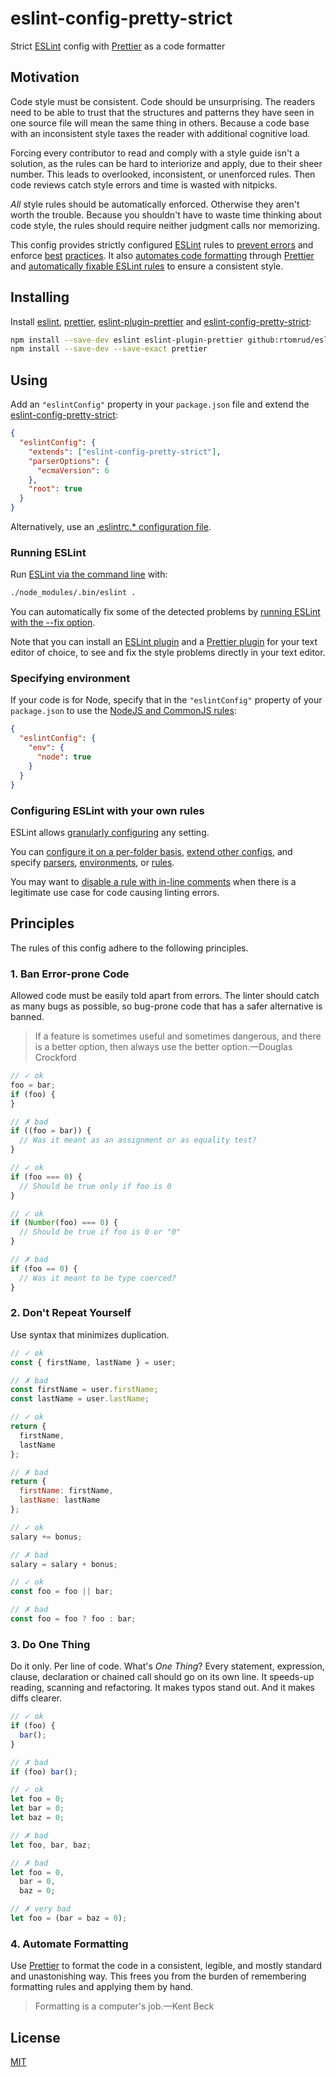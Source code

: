 # eslint-config-pretty-strict

Strict [ESLint](https://eslint.org) config with [Prettier](https://prettier.io/)
as a code formatter

## Motivation

Code style must be consistent. Code should be unsurprising. The readers need
to be able to trust that the structures and patterns they have seen in one
source file will mean the same thing in others. Because a code base with an
inconsistent style taxes the reader with additional cognitive load.

Forcing every contributor to read and comply with a style guide isn't a
solution, as the rules can be hard to interiorize and apply, due to their sheer
number. This leads to overlooked, inconsistent, or unenforced rules. Then code
reviews catch style errors and time is wasted with nitpicks.

_All_ style rules should be automatically enforced. Otherwise they aren't worth
the trouble. Because you shouldn't have to waste time thinking about code style,
the rules should require neither judgment calls nor memorizing.

This config provides strictly configured
[ESLint](https://eslint.org/docs/about/) rules to
[prevent errors](#1-ban-error-prone-code) and enforce [best](#2-do-one-thing)
[practices](#3-do-one-thing). It also
[automates code formatting](#4-automatic-formatting) through
[Prettier](https://prettier.io/docs/en/index.html) and
[automatically fixable ESLint rules](https://eslint.org/docs/user-guide/command-line-interface#--fix)
to ensure a consistent style.

## Installing

Install [eslint](https://github.com/eslint/eslint),
[prettier](https://github.com/prettier/prettier),
[eslint-plugin-prettier](https://github.com/prettier/eslint-plugin-prettier) and
[eslint-config-pretty-strict](./README.md):

```bash
npm install --save-dev eslint eslint-plugin-prettier github:rtomrud/eslint-config-pretty-strict
npm install --save-dev --save-exact prettier
```

## Using

Add an `"eslintConfig"` property in your `package.json` file and extend the
[eslint-config-pretty-strict](./index.js):

```json
{
  "eslintConfig": {
    "extends": ["eslint-config-pretty-strict"],
    "parserOptions": {
      "ecmaVersion": 6
    },
    "root": true
  }
}
```

Alternatively, use an
[.eslintrc.\* configuration file](https://eslint.org/docs/user-guide/configuring#using-configuration-files).

### Running ESLint

Run
[ESLint via the command line](https://eslint.org/docs/user-guide/command-line-interface)
with:

```bash
./node_modules/.bin/eslint .
```

You can automatically fix some of the detected problems by
[running ESLint with the --fix option](https://eslint.org/docs/user-guide/command-line-interface#options).

Note that you can install an
[ESLint plugin](https://eslint.org/docs/user-guide/integrations#editors) and a
[Prettier plugin](https://prettier.io/docs/en/editors.html) for your text editor
of choice, to see and fix the style problems directly in your text editor.

### Specifying environment

If your code is for Node, specify that in the `"eslintConfig"` property of your `package.json` to use the
[NodeJS and CommonJS rules](https://eslint.org/docs/rules/#nodejs-and-commonjs):

```json
{
  "eslintConfig": {
    "env": {
      "node": true
    }
  }
}
```

### Configuring ESLint with your own rules

ESLint allows
[granularly configuring](https://eslint.org/docs/user-guide/configuring) any
setting.

You can
[configure it on a per-folder basis](https://eslint.org/docs/user-guide/configuring#configuration-cascading-and-hierarchy),
[extend other configs](https://eslint.org/docs/user-guide/configuring#extending-configuration-files),
and specify
[parsers](https://eslint.org/docs/user-guide/configuring#specifying-parser-options),
[environments](https://eslint.org/docs/user-guide/configuring#specifying-environments),
or [rules](https://eslint.org/docs/user-guide/configuring#configuring-rules).

You may want to
[disable a rule with in-line comments](https://eslint.org/docs/user-guide/configuring#disabling-rules-with-inline-comments)
when there is a legitimate use case for code causing linting errors.

## Principles

The rules of this config adhere to the following principles.

### 1. Ban Error-prone Code

Allowed code must be easily told apart from errors. The linter should catch as
many bugs as possible, so bug-prone code that has a safer alternative is banned.

> If a feature is sometimes useful and sometimes dangerous, and there is a
> better option, then always use the better option.—Douglas Crockford

```js
// ✓ ok
foo = bar;
if (foo) {
}

// ✗ bad
if ((foo = bar)) {
  // Was it meant as an assignment or as equality test?
}
```

```js
// ✓ ok
if (foo === 0) {
  // Should be true only if foo is 0
}

// ✓ ok
if (Number(foo) === 0) {
  // Should be true if foo is 0 or "0"
}

// ✗ bad
if (foo == 0) {
  // Was it meant to be type coerced?
}
```

### 2. Don't Repeat Yourself

Use syntax that minimizes duplication.

```js
// ✓ ok
const { firstName, lastName } = user;

// ✗ bad
const firstName = user.firstName;
const lastName = user.lastName;
```

```js
// ✓ ok
return {
  firstName,
  lastName
};

// ✗ bad
return {
  firstName: firstName,
  lastName: lastName
};
```

```js
// ✓ ok
salary += bonus;

// ✗ bad
salary = salary + bonus;
```

```js
// ✓ ok
const foo = foo || bar;

// ✗ bad
const foo = foo ? foo : bar;
```

### 3. Do One Thing

Do it only. Per line of code. What's _One Thing_? Every statement, expression,
clause, declaration or chained call should go on its own line. It speeds-up
reading, scanning and refactoring. It makes typos stand out. And it makes diffs
clearer.

```js
// ✓ ok
if (foo) {
  bar();
}

// ✗ bad
if (foo) bar();
```

```js
// ✓ ok
let foo = 0;
let bar = 0;
let baz = 0;

// ✗ bad
let foo, bar, baz;

// ✗ bad
let foo = 0,
  bar = 0,
  baz = 0;

// ✗ very bad
let foo = (bar = baz = 0);
```

### 4. Automate Formatting

Use [Prettier](https://prettier.io/) to format the code in a consistent,
legible, and mostly standard and unastonishing way. This frees you from the
burden of remembering formatting rules and applying them by hand.

> Formatting is a computer's job.—Kent Beck

## License

[MIT](./LICENSE)
